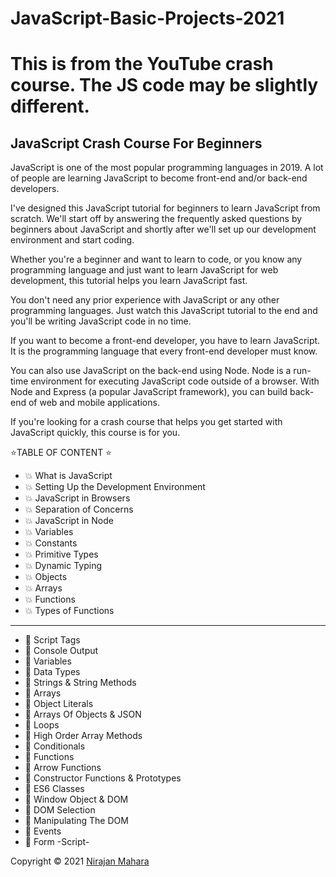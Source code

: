 # JavaScript-Basic-Projects-2021

# This is from the YouTube crash course. The JS code may be slightly different.

## JavaScript Crash Course For Beginners

JavaScript is one of the most popular programming languages in 2019. A lot of people are learning JavaScript to become front-end and/or back-end developers.

I've designed this JavaScript tutorial for beginners to learn JavaScript from scratch. We'll start off by answering the frequently asked questions by beginners about JavaScript and shortly after we'll set up our development environment and start coding.

Whether you're a beginner and want to learn to code, or you know any programming language and just want to learn JavaScript for web development, this tutorial helps you learn JavaScript fast.

You don't need any prior experience with JavaScript or any other programming languages. Just watch this JavaScript tutorial to the end and you'll be writing JavaScript code in no time.

If you want to become a front-end developer, you have to learn JavaScript. It is the programming language that every front-end developer must know.

You can also use JavaScript on the back-end using Node. Node is a run-time environment for executing JavaScript code outside of a browser. With Node and Express (a popular JavaScript framework), you can build back-end of web and mobile applications.

If you're looking for a crash course that helps you get started with JavaScript quickly, this course is for you.

⭐️TABLE OF CONTENT ⭐️

- 💥 What is JavaScript
- 💥 Setting Up the Development Environment
- 💥 JavaScript in Browsers
- 💥 Separation of Concerns
- 💥 JavaScript in Node
- 💥 Variables
- 💥 Constants
- 💥 Primitive Types
- 💥 Dynamic Typing
- 💥 Objects
- 💥 Arrays
- 💥 Functions
- 💥 Types of Functions

---

- 🚀 Script Tags
- 🚀 Console Output
- 🚀 Variables
- 🚀 Data Types
- 🚀 Strings & String Methods
- 🚀 Arrays
- 🚀 Object Literals
- 🚀 Arrays Of Objects & JSON
- 🚀 Loops
- 🚀 High Order Array Methods
- 🚀 Conditionals
- 🚀 Functions
- 🚀 Arrow Functions
- 🚀 Constructor Functions & Prototypes
- 🚀 ES6 Classes
- 🚀 Window Object & DOM
- 🚀 DOM Selection
- 🚀 Manipulating The DOM
- 🚀 Events
- 🚀 Form -Script-

Copyright © 2021 [Nirajan Mahara](https://www.linkedin.com/in/nirajanmahara/)
